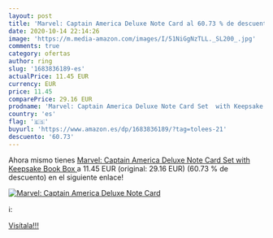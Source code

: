 ```yaml
---
layout: post
title: 'Marvel: Captain America Deluxe Note Card al 60.73 % de descuento'
date: 2020-10-14 22:14:26
image: 'https://m.media-amazon.com/images/I/51NiGgNzTLL._SL200_.jpg'
comments: true
category: ofertas
author: ring
slug: '1683836189-es'
actualPrice: 11.45 EUR
currency: EUR
price: 11.45
comparePrice: 29.16 EUR
prodname: 'Marvel: Captain America Deluxe Note Card Set  with Keepsake Book Box '
country: 'es'
flag: '🇪🇸'
buyurl: 'https://www.amazon.es/dp/1683836189/?tag=tolees-21'
descuento: '60.73'
---
```


Ahora mismo tienes [Marvel: Captain America Deluxe Note Card Set  with Keepsake Book Box ](https://www.amazon.es/dp/1683836189/?tag=tolees-21) a 11.45 EUR (original: 29.16 EUR) (60.73 %  de descuento) en el siguiente enlace!

[![Marvel: Captain America Deluxe Note Card](https://m.media-amazon.com/images/I/51NiGgNzTLL._SL200_.jpg)](https://www.amazon.es/dp/1683836189/?tag=tolees-21)

ℹ️:


[Visítala!!!](https://www.amazon.es/dp/1683836189/?tag=tolees-21)
